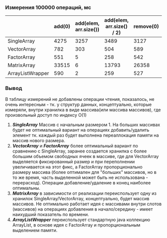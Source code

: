 ### Измерения 100000 операций, мс

|                  | add(0) | add(elem, arr.size()) | add(elem, arr.size() / 2) | remove(0) | remove(data.size() - 1) |
|------------------|--------|-----------------------|---------------------------|-----------|-------------------------|
| SingleArray      | 4275   | 3257                  | 3489                      | 3127      | 2132                    |
| VectorArray      | 782    | 303                   | 504                       | 589       | 7                       |
| FactorArray      | 551    | 5                     | 258                       | 542       | 5                       |
| MatrixArray      | 33515  | 6                     | 13793                     | 26358     | 10                      |
| ArrayListWrapper | 590    | 2                     | 259                       | 527       | 2                       |

### Вывод
В таблицу измерений не добавлены операции чтения, показалось, не очень интересным - тк. у структур данных, концептуально, которые измеряли, внутри хранилка в виде массива(или массива массивов), где произвольный доступ по индексу O(1)

1. ***SingleArray*** Массив с начальным размером 1. На больших массивах будет не оптимальный вариант на операциях добавить/удалить элемент тк. каждый раз будет выполнена переаллокация памяти на массив нового размера.
2. ***VectorArray*** и ***FactorArray*** более оптимальный вариант по сравнению с SingleArray, заранее создается хранилка с более большим объемом свободных ячеек в массиве, где для VectorArray выделяется фиксированный размер и при переполнении увеличивается на этот фикс, а FactorArray пропорционально размеру массива (более оптимален для "больших" массивов, но в то же время, часть выделенной может быть не использована - перерасход). Операции добавление/удаление в конец наиболее оптимальны.
3. ***MatrixArray*** в зависимости от реализации переиспользует одну из хранилок SingleArray/VectorArray, концептуально, будет массив массивов. Не оптимально работает идея с массивами внутри слотов (массивов) на операциях добавления в начало/середину - имеет наихудший показатель по времени.
4. ***ArrayListWrapper*** переиспользует стандартную java коллекцию ArrayList, в основе идея с FactorArray и пропорциональным выделением памяти.
